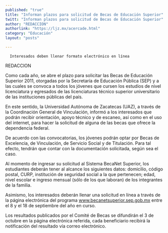 ```yaml
---
published: "true"
title: "Informan plazos para solicitud de Becas de Educación Superior"
twitt: "Informan plazos para solicitud de Becas de Educación Superior"
author: "REDACCION"
authorlink: "https://ljz.mx/acercade.html"
category: "Educación"
layout: "posts"

---
```



  
    
      Interesados deben llenar formato electrónico en línea
    
  



  REDACCION



Como cada año, se abre el plazo para solicitar las Becas de Educación Superior 2011, otorgadas por la Secretaría de Educación Pública (SEP) y a las cuales se convoca a todos los jóvenes que cursen los estudios de nivel licenciatura y egresados de las licenciaturas técnico superior universitario de las instituciones públicas del país.  

  En este sentido, la Universidad Autónoma de Zacatecas (UAZ), a través de la Coordinación General de Vinculación, informó a los interesados que podrán recibir orientación, apoyo técnico y de escaneo, así como en el uso del internet, para hacer la solicitud de alguna de las becas que ofrece la dependencia federal.



  De acuerdo con las convocatorias, los jóvenes podrán optar por Becas de Excelencia, de Vinculación, de Servicio Social y de Titulación. Para tal efecto, tendrán que contar con la documentación solicitada, según sea el caso.



  Al momento de ingresar su solicitud al Sistema BecaNet Superior, los estudiantes deberán tener al alcance los siguientes datos: domicilio, código postal, CURP, institución de seguridad social a la que pertenecen; edad, nivel escolar e ingreso mensual (sólo de los que laboran) de los integrantes de la familia.



  Asimismo, los interesados deberán llenar una solicitud en línea a través de la página electrónica del programa www.becanetsuperior.sep.gob.mx entre el 8 y el 18 de septiembre del año en curso.



  Los resultados publicados por el Comité de Becas se difundirán el 3 de octubre en la página electrónica referida, cada beneficiario recibirá la notificación del resultado vía correo electrónico.

